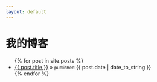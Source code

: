 ```yaml
---
layout: default
---
```

我的博客
=====
<ul>
  {% for post in site.posts %}
    <li><a href="{{ post.url }}">{{ post.title }}</a>&nbsp;&raquo;&nbsp;<small>published</small><span>&nbsp;{{ post.date | date_to_string }}</span></li>
  {% endfor %}
</ul>

